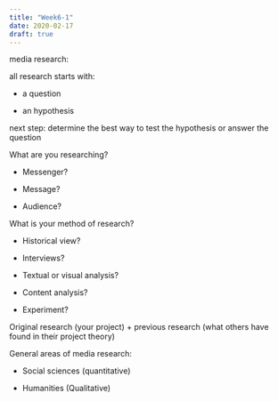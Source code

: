 ```yaml
---
title: "Week6-1"
date: 2020-02-17
draft: true
---
```


media research:

all research starts with:

- a question

- an hypothesis

next step: determine the best way to test the hypothesis or answer the question


What are you researching?

- Messenger?

- Message?

- Audience?


What is your method of research?

- Historical view?

- Interviews?

- Textual or visual analysis?

- Content analysis?

- Experiment?


Original research (your project) + previous research (what others have found in their project theory)

General areas of media research:

- Social sciences (quantitative)

- Humanities (Qualitative)



